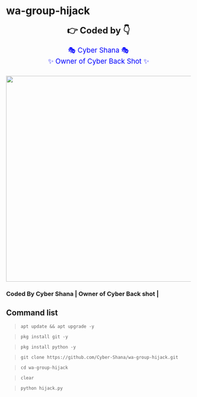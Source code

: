 # wa-group-hijack

<!DOCTYPE html>
<html>
<head>
</head>
<body>
<p style="text-align: center;"><span style="font-size: 18pt;"><strong>👉 Coded by 👇<br /></strong></span> <br /><span style="font-size: 14pt; color: #0000ff;">🎭 Cyber Shana 🎭</span><br /><span style="font-size: 14pt; color: #0000ff;">✨️ Owner of Cyber Back Shot ✨️</span></p>
<p style="text-align: center;"><span style="font-size: 14pt; color: #0000ff;"></span></p>
<p style="text-align: left;"><span style="font-size: 14pt; color: #0000ff;"><img src="https:WhatsApp Image 2021-08-09 at 09.01.20.jpeg" alt="" /></span></p>
<p style="text-align: left;"><a href="https:#bottomhttps://t.me/cyberbackshottelegram" title="Join Cyber Back Shot T-Group"><span style="font-size: 14pt; color: #0000ff;"><img src="https:WhatsApp Image 2021-08-09 at 09.01.20.jpeg" width="560" height="560" alt="" /></span></a></p>
</body>
</html>

### Coded By Cyber Shana | Owner of Cyber Back shot |

## Command list 

>`apt update && apt upgrade -y`

>`pkg install git -y`

>`pkg install python -y`

>`git clone https://github.com/Cyber-Shana/wa-group-hijack.git`

>`cd wa-group-hijack`

>`clear`

>`python hijack.py`
